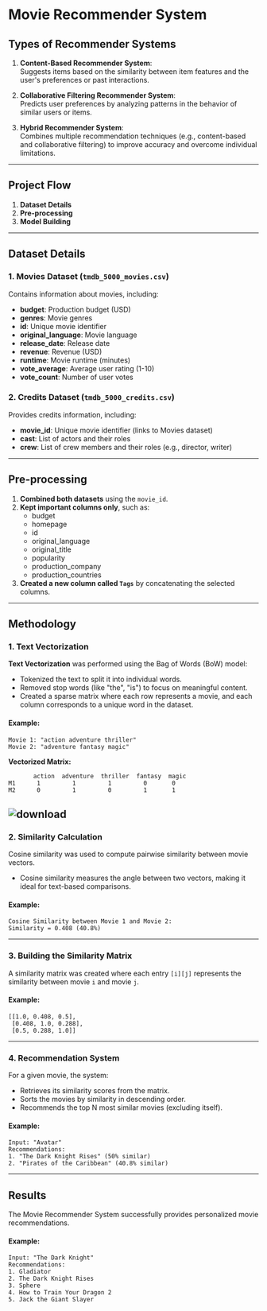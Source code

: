 # Movie Recommender System

## Types of Recommender Systems
1. **Content-Based Recommender System**:  
   Suggests items based on the similarity between item features and the user's preferences or past interactions.
   
2. **Collaborative Filtering Recommender System**:  
   Predicts user preferences by analyzing patterns in the behavior of similar users or items.
   
3. **Hybrid Recommender System**:  
   Combines multiple recommendation techniques (e.g., content-based and collaborative filtering) to improve accuracy and overcome individual limitations.

---

## Project Flow
1. **Dataset Details**  
2. **Pre-processing**  
3. **Model Building**  

---

## Dataset Details
### 1. Movies Dataset (`tmdb_5000_movies.csv`)
Contains information about movies, including:
- **budget**: Production budget (USD)  
- **genres**: Movie genres  
- **id**: Unique movie identifier  
- **original_language**: Movie language  
- **release_date**: Release date  
- **revenue**: Revenue (USD)  
- **runtime**: Movie runtime (minutes)  
- **vote_average**: Average user rating (1-10)  
- **vote_count**: Number of user votes  

### 2. Credits Dataset (`tmdb_5000_credits.csv`)
Provides credits information, including:
- **movie_id**: Unique movie identifier (links to Movies dataset)  
- **cast**: List of actors and their roles  
- **crew**: List of crew members and their roles (e.g., director, writer)  

---

## Pre-processing
1. **Combined both datasets** using the `movie_id`.  
2. **Kept important columns only**, such as:
   - budget  
   - homepage  
   - id  
   - original_language  
   - original_title  
   - popularity  
   - production_company  
   - production_countries  
3. **Created a new column called `Tags`** by concatenating the selected columns.  

---

## Methodology
### 1. Text Vectorization
**Text Vectorization** was performed using the Bag of Words (BoW) model:  
- Tokenized the text to split it into individual words.  
- Removed stop words (like "the", "is") to focus on meaningful content.  
- Created a sparse matrix where each row represents a movie, and each column corresponds to a unique word in the dataset.  

#### Example:
```
Movie 1: "action adventure thriller"  
Movie 2: "adventure fantasy magic"
```

**Vectorized Matrix:**
```
       action  adventure  thriller  fantasy  magic
M1      1         1         1         0       0
M2      0         1         0         1       1
```
![download](https://github.com/user-attachments/assets/6a6e4fc7-f87b-4c60-b515-98e11cbf09fd)
---

### 2. Similarity Calculation
Cosine similarity was used to compute pairwise similarity between movie vectors.  
- Cosine similarity measures the angle between two vectors, making it ideal for text-based comparisons.  

#### Example:
```
Cosine Similarity between Movie 1 and Movie 2:
Similarity = 0.408 (40.8%)
```

---

### 3. Building the Similarity Matrix
A similarity matrix was created where each entry `[i][j]` represents the similarity between movie `i` and movie `j`.

#### Example:
```
[[1.0, 0.408, 0.5],
 [0.408, 1.0, 0.288],
 [0.5, 0.288, 1.0]]
```

---

### 4. Recommendation System
For a given movie, the system:  
- Retrieves its similarity scores from the matrix.  
- Sorts the movies by similarity in descending order.  
- Recommends the top N most similar movies (excluding itself).  

#### Example:
```
Input: "Avatar"
Recommendations:
1. "The Dark Knight Rises" (50% similar)
2. "Pirates of the Caribbean" (40.8% similar)
```

---

## Results
The Movie Recommender System successfully provides personalized movie recommendations.  

#### Example:
```
Input: "The Dark Knight"
Recommendations:
1. Gladiator  
2. The Dark Knight Rises  
3. Sphere  
4. How to Train Your Dragon 2  
5. Jack the Giant Slayer
```


